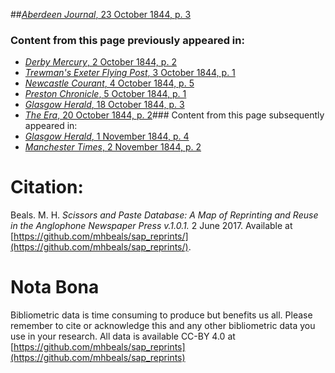 ##[*Aberdeen Journal*, 23 October 1844, p. 3](https://mhbeals.github.io/sap_html/Aberdeen-Journal/Aberdeen-Journal-23-October-1844-p-3)

### Content from this page previously appeared in:
+ [*Derby Mercury*, 2 October 1844, p. 2](https://mhbeals.github.io/sap_html/Derby-Mercury/Derby-Mercury-2-October-1844-p-2)
+ [*Trewman's Exeter Flying Post*, 3 October 1844, p. 1](https://mhbeals.github.io/sap_html/Trewman's-Exeter-Flying-Post/Trewman's-Exeter-Flying-Post-3-October-1844-p-1)
+ [*Newcastle Courant*, 4 October 1844, p. 5](https://mhbeals.github.io/sap_html/Newcastle-Courant/Newcastle-Courant-4-October-1844-p-5)
+ [*Preston Chronicle*, 5 October 1844, p. 1](https://mhbeals.github.io/sap_html/Preston-Chronicle/Preston-Chronicle-5-October-1844-p-1)
+ [*Glasgow Herald*, 18 October 1844, p. 3](https://mhbeals.github.io/sap_html/Glasgow-Herald/Glasgow-Herald-18-October-1844-p-3)
+ [*The Era*, 20 October 1844, p. 2](https://mhbeals.github.io/sap_html/The-Era/The-Era-20-October-1844-p-2)### Content from this page subsequently appeared in:
+ [*Glasgow Herald*, 1 November 1844, p. 4](https://mhbeals.github.io/sap_html/Glasgow-Herald/Glasgow-Herald-1-November-1844-p-4)
+ [*Manchester Times*, 2 November 1844, p. 2](https://mhbeals.github.io/sap_html/Manchester-Times/Manchester-Times-2-November-1844-p-2)
                    
# Citation: 

Beals. M. H. *Scissors and Paste Database: A Map of Reprinting and Reuse in the Anglophone Newspaper Press v.1.0.1.* 2 June 2017. Available at [https://github.com/mhbeals/sap_reprints/](https://github.com/mhbeals/sap_reprints/). 
                    
# Nota Bona

Bibliometric data is time consuming to produce but benefits us all. Please remember to cite or acknowledge this and any other bibliometric data you use in your research. All data is available CC-BY 4.0 at [https://github.com/mhbeals/sap_reprints](https://github.com/mhbeals/sap_reprints)